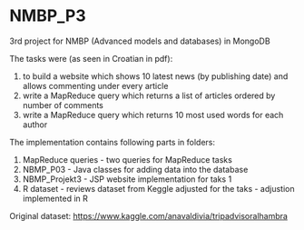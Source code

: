# NMBP_P3
3rd project for NMBP (Advanced models and databases) in MongoDB 

The tasks were (as seen in Croatian in pdf):
1. to build a website which shows 10 latest news (by publishing date) and allows commenting under every article
2. write a MapReduce query which returns a list of articles ordered by number of comments
3. write a MapReduce query which returns 10 most used words for each author

The implementation contains following parts in folders:
1. MapReduce queries - two queries for MapReduce tasks
2. NBMP_P03 - Java classes for adding data into the database
3. NBMP_Projekt3 - JSP website implementation for taks 1
4. R dataset - reviews dataset from Keggle adjusted for the taks - adjustion implemented in R

Original dataset:
https://www.kaggle.com/anavaldivia/tripadvisoralhambra